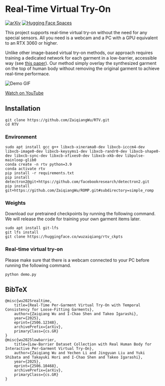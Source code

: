 # Real-Time Virtual Try-On

[![arXiv](https://img.shields.io/badge/arXiv-2506.12348-b31b1b.svg)](https://arxiv.org/abs/2506.12348)
[![Hugging Face Spaces](https://img.shields.io/badge/%F0%9F%A4%97%20Hugging%20Face-Models-yellow)](https://huggingface.co/wuzaiqiang/rtv_ckpts)

This project supports real-time virtual try-on without the need for any special sensors. All you need is a webcam and a PC with a GPU equivalent to an RTX 3060 or higher.

Unlike other image-based virtual try-on methods, our approach requires training a dedicated network for each garment in a low-barrier, accessible way (see [this paper](https://arxiv.org/abs/2506.10468)).
Our method simply overlay the synthesized garment on the top of human body without removing the original garment to achieve real-time performace.

![Demo GIF](assets/output.gif)

[Watch on YouTube](https://www.youtube.com/watch?v=7hm1yBsFzHc)


## Installation

```
git clone https://github.com/ZaiqiangWu/RTV.git
cd RTV
```

### Environment
```
sudo apt install gcc g++ libxcb-xinerama0-dev libxcb-icccm4-dev libxcb-image0-dev libxcb-keysyms1-dev libxcb-randr0-dev libxcb-shape0-dev libxcb-sync-dev libxcb-xfixes0-dev libxcb-xkb-dev libpulse-mainloop-glib0
conda create -n rtv python=3.9
conda activate rtv
pip install -r requirements.txt
pip install detectron2@git+https://github.com/facebookresearch/detectron2.git
pip install git+https://github.com/ZaiqiangWu/ROMP.git#subdirectory=simple_romp
```

### Weights
Download our pretrained checkpoints by running the following command. We will release the code for training your own garment items later.
```
sudo apt install git-lfs
git lfs install
git clone https://huggingface.co/wuzaiqiang/rtv_ckpts
```

### Real-time virtual try-on
Please make sure that there is a webcam connected to your PC before running the following command.
```
python demo.py
```

## BibTeX
```text
@misc{wu2025realtime,
    title={Real-Time Per-Garment Virtual Try-On with Temporal Consistency for Loose-Fitting Garments},
    author={Zaiqiang Wu and I-Chao Shen and Takeo Igarashi},
    year={2025},
    eprint={2506.12348},
    archivePrefix={arXiv},
    primaryClass={cs.GR}
}
@misc{wu2025lowbarrier,
    title={Low-Barrier Dataset Collection with Real Human Body for Interactive Per-Garment Virtual Try-On},
    author={Zaiqiang Wu and Yechen Li and Jingyuan Liu and Yuki Shibata and Takayuki Hori and I-Chao Shen and Takeo Igarashi},
    year={2025},
    eprint={2506.10468},
    archivePrefix={arXiv},
    primaryClass={cs.GR}
}
```
